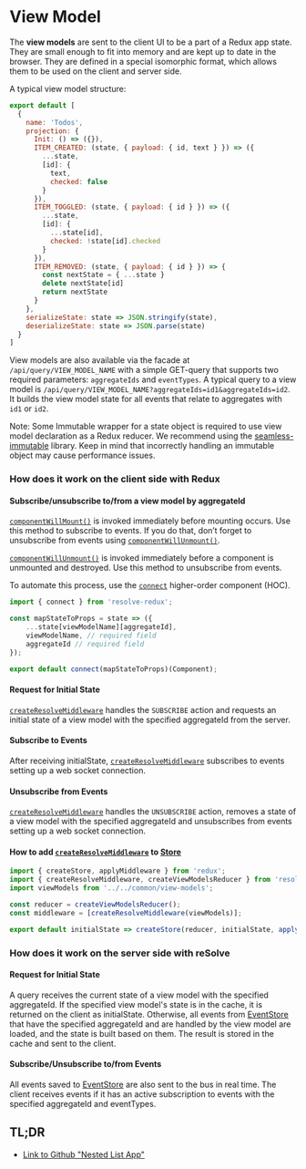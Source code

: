 # View Model

The **view models** are sent to the client UI to be a part of a Redux app state. They are small enough to fit into memory and are kept up to date in the browser. They are defined in a special isomorphic format, which allows them to be used on the client and server side.

A typical view model structure:

```js
export default [
  {
    name: 'Todos',
    projection: {
      Init: () => ({}),
      ITEM_CREATED: (state, { payload: { id, text } }) => ({
        ...state,
        [id]: {
          text,
          checked: false
        }
      }),
      ITEM_TOGGLED: (state, { payload: { id } }) => ({
        ...state,
        [id]: {
          ...state[id],
          checked: !state[id].checked
        }
      }),
      ITEM_REMOVED: (state, { payload: { id } }) => {
        const nextState = { ...state }
        delete nextState[id]
        return nextState
      }
    },
    serializeState: state => JSON.stringify(state),
    deserializeState: state => JSON.parse(state)
  }
]

```

View models are also available via the facade at `/api/query/VIEW_MODEL_NAME` with a simple GET-query that supports two required parameters: `aggregateIds` and `eventTypes`. A typical query to a view model is `/api/query/VIEW_MODEL_NAME?aggregateIds=id1&aggregateIds=id2`. It builds the view model state for all events that relate to aggregates with `id1` or `id2`.

Note: Some Immutable wrapper for a state object is required to use view model declaration as a Redux reducer. We recommend using the [seamless-immutable](https://github.com/rtfeldman/seamless-immutable) library. Keep in mind that incorrectly handling an immutable object may cause performance issues.

### How does it work on the client side with Redux
#### Subscribe/unsubscribe to/from a view model by aggregateId

[`componentWillMount()`](https://reactjs.org/docs/react-component.html#componentwillmount) is invoked immediately before mounting occurs.
Use this method to subscribe to events. If you do that, don’t forget to unsubscribe from events using [`componentWillUnmount()`](https://reactjs.org/docs/react-component.html#componentwillunmount).

[`componentWillUnmount()`](https://reactjs.org/docs/react-component.html#componentwillunmount) is invoked immediately before a component is unmounted and destroyed. Use this method to unsubscribe from events.

To automate this process, use the [`connect`](../packages/core/resolve-redux#connect) higher-order component (HOC).

```js
import { connect } from 'resolve-redux';

const mapStateToProps = state => ({
    ...state[viewModelName][aggregateId],
    viewModelName, // required field
    aggregateId // required field
});

export default connect(mapStateToProps)(Component);
```

#### Request for Initial State

[`createResolveMiddleware`](../packages/core/resolve-redux#createresolvemiddleware) handles the `SUBSCRIBE` action and requests an initial state of a view model with the specified aggregateId from the server.

#### Subscribe to Events

After receiving initialState, [`createResolveMiddleware`](../packages/core/resolve-redux#createresolvemiddleware) subscribes to events setting up a web socket connection.

#### Unsubscribe from Events

[`createResolveMiddleware`](../packages/core/resolve-redux#createresolvemiddleware) handles the `UNSUBSCRIBE` action, removes a state of a view model with the specified aggregateId and unsubscribes from events setting up a web socket connection.

#### How to add [`createResolveMiddleware`](../packages/core/resolve-redux#createresolvemiddleware) to [Store](https://redux.js.org/docs/api/createStore.html)
``` js
import { createStore, applyMiddleware } from 'redux';
import { createResolveMiddleware, createViewModelsReducer } from 'resolve-redux';
import viewModels from '../../common/view-models';

const reducer = createViewModelsReducer();
const middleware = [createResolveMiddleware(viewModels)];

export default initialState => createStore(reducer, initialState, applyMiddleware(...middleware));
```

### How does it work on the server side with reSolve
#### Request for Initial State

A query receives the current state of a view model with the specified aggregateId. If the specified view model's state is in the cache, it is returned on the client as initialState. Otherwise, all events from [EventStore](https://github.com/reimagined/resolve/blob/master/docs/Event%20Store.md) that have the specified aggregateId and are handled by the view model are loaded, and the state is built based on them. The result is stored in the cache and sent to the client.

#### Subscribe/Unsubscribe to/from Events

All events saved to [EventStore](https://github.com/reimagined/resolve/blob/master/docs/Event%20Store.md) are also sent to the bus in real time. The client receives events if it has an active subscription to events with the specified aggregateId and eventTypes.

## TL;DR
* [Link to Github "Nested List App"](https://github.com/reimagined/resolve/tree/master/examples/nested-list)

